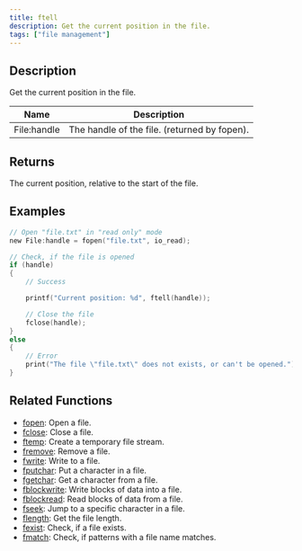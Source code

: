 ```yaml
---
title: ftell
description: Get the current position in the file.
tags: ["file management"]
---
```


<VersionWarn version='omp v1.1.0.2612' />

<LowercaseNote />

## Description

Get the current position in the file.

| Name        | Description                                  |
| ----------- | -------------------------------------------- |
| File:handle | The handle of the file. (returned by fopen). |

## Returns

The current position, relative to the start of the file.

## Examples

```c
// Open "file.txt" in "read only" mode
new File:handle = fopen("file.txt", io_read);

// Check, if the file is opened
if (handle)
{
    // Success

    printf("Current position: %d", ftell(handle));

    // Close the file
    fclose(handle);
}
else
{
    // Error
    print("The file \"file.txt\" does not exists, or can't be opened.");
}
```

## Related Functions

- [fopen](fopen): Open a file.
- [fclose](fclose): Close a file.
- [ftemp](ftemp): Create a temporary file stream.
- [fremove](fremove): Remove a file.
- [fwrite](fwrite): Write to a file.
- [fputchar](fputchar): Put a character in a file.
- [fgetchar](fgetchar): Get a character from a file.
- [fblockwrite](fblockwrite): Write blocks of data into a file.
- [fblockread](fblockread): Read blocks of data from a file.
- [fseek](fseek): Jump to a specific character in a file.
- [flength](flength): Get the file length.
- [fexist](fexist): Check, if a file exists.
- [fmatch](fmatch): Check, if patterns with a file name matches.
